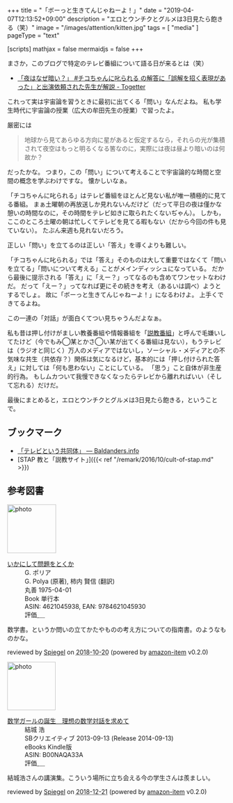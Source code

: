 +++
title = "「ボーっと生きてんじゃねーよ！」"
date = "2019-04-07T12:13:52+09:00"
description = "エロとウンチクとグルメは3日見たら飽きる（笑）"
image = "/images/attention/kitten.jpg"
tags = [ "media" ]
pageType = "text"

[scripts]
  mathjax = false
  mermaidjs = false
+++

まさか，このブログで特定のテレビ番組について語る日が来るとは（笑）

- [「夜はなぜ暗い？」 #チコちゃんに叱られる の解答に「誤解を招く表現があった」と出演依頼された先生が解説 - Togetter](https://togetter.com/li/1335249?fbclid=IwAR3cs9McYLXC73ZJV3frdG0MBGpVPi67GU6Y8qc4bv24bxkvuTWE12bYOps)

これって実は宇宙論を習うときに最初に出てくる「問い」なんだよね。
私も学生時代に宇宙論の授業（広大の牟田先生の授業）で習ったよ。

厳密には

> 地球から見てあらゆる方向に星があると仮定するなら，それらの光が集積されて夜空はもっと明るくなる筈なのに，実際には夜は昼より暗いのは何故か？

だったかな。
つまり，この「問い」について考えることで宇宙論的な時間と空間の概念を学ぶわけですな。
懐かしいなぁ。

「チコちゃんに叱られる」はテレビ番組をほとんど見ない私が唯一積極的に見てる番組。
まぁ土曜朝の再放送しか見れないんだけど（だって平日の夜は僅かな憩いの時間なのに，その時間をテレビ如きに取られたくないぢゃん）。
しかも，ここのところ土曜の朝は忙しくてテレビを見てる暇もない（だから今回の件も見ていない）。
たぶん来週も見れないだろう。

正しい「問い」を立てるのは正しい「答え」を導くよりも難しい。

「チコちゃんに叱られる」では「答え」そのものは大して重要ではなくて「問いを立てる」「問いについて考える」ことがメインディッシュになっている。
だから最後に提示される「答え」に「えー？」ってなるのも含めてワンセットなわけだ。
だって「えー？」ってなれば更にその続きを考え（あるいは調べ）ようとするでしょ。
故に「ボーっと生きてんじゃねーよ！」になるわけよ。
上手くできてるよね。

この一連の「対話」が面白くてつい見ちゃうんだよなぁ。

私も昔は押し付けがましい教養番組や情報番組を「[説教番組]」と呼んで毛嫌いしてたけど（今でもみ◯某とかさ◯い某が出てくる番組は見ない），もうテレビは（ラジオと同じく）万人のメディアではないし，ソーシャル・メディアとの不気味な共生（共依存？）関係は気になるけど，基本的には「押し付けられた答え」に対しては「何も思わない」ことにしている。
「思う」こと自体が非生産的行為。
もしムカついて我慢できなくなったらテレビから離れればいい（そして忘れる）だけだ。

最後にまとめると，エロとウンチクとグルメは3日見たら飽きる，ということで。

## ブックマーク

- [「テレビという共同体」 — Baldanders.info](https://baldanders.info/spiegel/log2/000307.shtml)
- [STAP 教と「説教サイト」]({{< ref "/remark/2016/10/cult-of-stap.md" >}})

[説教番組]: https://baldanders.info/spiegel/log/nikki-s/200206.html#2303 "せち日記 - 2002年06月分"

## 参考図書

<div class="hreview">
  <div class="photo"><a class="item url" href="https://www.amazon.co.jp/%E3%81%84%E3%81%8B%E3%81%AB%E3%81%97%E3%81%A6%E5%95%8F%E9%A1%8C%E3%82%92%E3%81%A8%E3%81%8F%E3%81%8B-G-%E3%83%9D%E3%83%AA%E3%82%A2/dp/4621045938?SubscriptionId=AKIAJYVUJ3DMTLAECTHA&tag=baldandersinf-22&linkCode=xm2&camp=2025&creative=165953&creativeASIN=4621045938"><img src="https://images-fe.ssl-images-amazon.com/images/I/51XGP8AFX2L._SL160_.jpg" width="112" alt="photo"></a></div>
  <dl class="fn">
    <dt><a href="https://www.amazon.co.jp/%E3%81%84%E3%81%8B%E3%81%AB%E3%81%97%E3%81%A6%E5%95%8F%E9%A1%8C%E3%82%92%E3%81%A8%E3%81%8F%E3%81%8B-G-%E3%83%9D%E3%83%AA%E3%82%A2/dp/4621045938?SubscriptionId=AKIAJYVUJ3DMTLAECTHA&tag=baldandersinf-22&linkCode=xm2&camp=2025&creative=165953&creativeASIN=4621045938">いかにして問題をとくか</a></dt>
	<dd>G. ポリア</dd>
	<dd>G. Polya (原著), 柿内 賢信 (翻訳)</dd>
    <dd>丸善 1975-04-01</dd>
    <dd>Book 単行本</dd>
    <dd>ASIN: 4621045938, EAN: 9784621045930</dd>
    <dd>評価<abbr class="rating fa-sm" title="5">&nbsp;<i class="fas fa-star"></i>&nbsp;<i class="fas fa-star"></i>&nbsp;<i class="fas fa-star"></i>&nbsp;<i class="fas fa-star"></i>&nbsp;<i class="fas fa-star"></i></abbr></dd>
  </dl>
  <p class="description">数学書。というか問いの立てかたやものの考え方についての指南書。のようなものかな。</p>
  <p class="powered-by" >reviewed by <a href='#maker' class='reviewer'>Spiegel</a> on <abbr class="dtreviewed" title="2018-10-20">2018-10-20</abbr> (powered by <a href="https://github.com/spiegel-im-spiegel/amazon-item" >amazon-item</a> v0.2.0)</p>
</div>

<div class="hreview">
  <div class="photo"><a class="item url" href="https://www.amazon.co.jp/%E6%95%B0%E5%AD%A6%E3%82%AC%E3%83%BC%E3%83%AB%E3%81%AE%E8%AA%95%E7%94%9F-%E7%90%86%E6%83%B3%E3%81%AE%E6%95%B0%E5%AD%A6%E5%AF%BE%E8%A9%B1%E3%82%92%E6%B1%82%E3%82%81%E3%81%A6-%E7%B5%90%E5%9F%8E-%E6%B5%A9-ebook/dp/B00NAQA33A?SubscriptionId=AKIAJYVUJ3DMTLAECTHA&tag=baldandersinf-22&linkCode=xm2&camp=2025&creative=165953&creativeASIN=B00NAQA33A"><img src="https://images-fe.ssl-images-amazon.com/images/I/41hSKEDU3zL._SL160_.jpg" width="111" alt="photo"></a></div>
  <dl class="fn">
    <dt><a href="https://www.amazon.co.jp/%E6%95%B0%E5%AD%A6%E3%82%AC%E3%83%BC%E3%83%AB%E3%81%AE%E8%AA%95%E7%94%9F-%E7%90%86%E6%83%B3%E3%81%AE%E6%95%B0%E5%AD%A6%E5%AF%BE%E8%A9%B1%E3%82%92%E6%B1%82%E3%82%81%E3%81%A6-%E7%B5%90%E5%9F%8E-%E6%B5%A9-ebook/dp/B00NAQA33A?SubscriptionId=AKIAJYVUJ3DMTLAECTHA&tag=baldandersinf-22&linkCode=xm2&camp=2025&creative=165953&creativeASIN=B00NAQA33A">数学ガールの誕生　理想の数学対話を求めて</a></dt>
	<dd>結城 浩</dd>
    <dd>SBクリエイティブ 2013-09-13 (Release 2014-09-13)</dd>
    <dd>eBooks Kindle版</dd>
    <dd>ASIN: B00NAQA33A</dd>
    <dd>評価<abbr class="rating fa-sm" title="5">&nbsp;<i class="fas fa-star"></i>&nbsp;<i class="fas fa-star"></i>&nbsp;<i class="fas fa-star"></i>&nbsp;<i class="fas fa-star"></i>&nbsp;<i class="fas fa-star"></i></abbr></dd>
  </dl>
  <p class="description">結城浩さんの講演集。こういう場所に立ち会える今の学生さんは羨ましい。</p>
  <p class="powered-by" >reviewed by <a href='#maker' class='reviewer'>Spiegel</a> on <abbr class="dtreviewed" title="2018-12-21">2018-12-21</abbr> (powered by <a href="https://github.com/spiegel-im-spiegel/amazon-item" >amazon-item</a> v0.2.0)</p>
</div>
